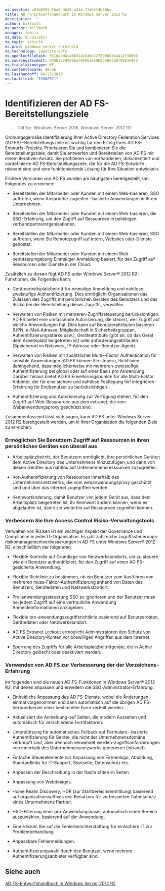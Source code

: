 ```yaml
---
ms.assetid: c81b8291-fba5-4b30-a43d-7feb2f4b66be
title: AD FS-Entwurfshandbuch in Windows Server 2012 R2
description: ''
author: billmath
ms.author: billmath
manager: femila
ms.date: 05/31/2017
ms.topic: article
ms.prod: windows-server-threshold
ms.technology: identity-adfs
ms.openlocfilehash: f618add4c4803142b3bd7278908834a412f30999
ms.sourcegitcommit: 0d0b32c8986ba7db9536e0b8648d4ddf9b03e452
ms.translationtype: MT
ms.contentlocale: de-DE
ms.lasthandoff: 04/17/2019
ms.locfileid: "59862571"
---
```

# <a name="identify-your-ad-fs-deployment-goals"></a>Identifizieren der AD FS-Bereitstellungsziele

>Gilt für: Windows Server 2016, Windows Server 2012 R2

Ordnungsgemäße Identifizierung Ihrer Active Directory Federation Services \(AD FS\) -Bereitstellungsziele ist wichtig für den Erfolg Ihres AD FS-Entwurfs-Projekts. Priorisieren Sie und kombinieren Sie die Bereitstellungsziele, damit Sie entwerfen und Bereitstellen von AD FS mit einem iterativen Ansatz. Sie profitieren von vorhandenen, dokumentiert und vordefinierte AD FS-Bereitstellungsziele, die für die AD FS-Entwürfe relevant sind und eine funktionierende Lösung für Ihre Situation entwickeln.  
  
Frühere Versionen von AD FS wurden am häufigsten bereitgestellt, um Folgendes zu erreichen:  
  
-   Bereitstellen der Mitarbeiter oder Kunden mit einem Web\-basieren, SSO auftreten, wenn Ansprüche zugreifen\--basierte Anwendungen in Ihrem Unternehmen.  
  
-   Bereitstellen der Mitarbeiter oder Kunden mit einem Web\-basieren, die SSO-Erfahrung, um den Zugriff auf Ressourcen in beliebigen verbundpartnerorganisationen.  
  
-   Bereitstellen der Mitarbeiter oder Kunden mit einem Web\-basieren, SSO auftreten, wenn Sie Remotezugriff auf intern, Websites oder-Dienste gehostet.  
  
-   Bereitstellen der Mitarbeiter oder Kunden mit einem Web\-benutzerumgebung Einmaliger Anmeldung basiert, für den Zugriff auf Ressourcen oder Dienste in der Cloud.  
  
Zusätzlich zu diesen fügt AD FS unter Windows Server® 2012 R2-Funktionen, die Folgendes kann:  
  
-   Gerätearbeitsplatzbeitritt für einmalige Anmeldung und nahtlose zweistufige Authentifizierung. Dies ermöglicht Organisationen das Zulassen des Zugriffs mit persönlichen Geräten des Benutzers und das Risiko bei der Bereitstellung dieses Zugriffs, verwalten.  
  
-   Verwalten von Risiken mit mehreren\-Zugriffssteuerung berücksichtigen. AD FS bietet eine umfassende Autorisierung, die steuert, wer Zugriff auf welche Anwendungen hat. Dies kann auf Benutzerattributen basieren \(UPN, e-Mail-Adresse, Mitgliedschaft in Sicherheitsgruppen, Authentifizierungsstärke usw.\), Geräteattribute \(gibt an, ob das Gerät dem Arbeitsplatz beigetreten ist\) oder anforderungsattributen \(Speicherort im Netzwerk, IP-Adresse oder Benutzer-Agent\).  
  
-   Verwalten von Risiken mit zusätzlicher Multi\--Factor Authentication für sensible Anwendungen. AD FS können Sie steuern, Richtlinien dahingehend, dass möglicherweise mit mehreren\-zweistufige Authentifizierung bei global oder auf einer Basis pro Anwendung. Darüber hinaus bietet AD FS Erweiterungspunkte für alle Multi\-Faktor Anbieter, der für eine sichere und nahtlose Festlegung tief integrieren\-Erfahrung für Endbenutzer zu berücksichtigen.  
  
-   Authentifizierung und Autorisierung zur Verfügung stehen, für den Zugriff auf Web-Ressourcen aus dem extranet, die vom Webanwendungsproxy geschützt sind.  
  
Zusammenfassend lässt sich sagen, kann AD FS unter Windows Server 2012 R2 bereitgestellt werden, um in Ihrer Organisation die folgenden Ziele zu erreichen:  
  
### <a name="enable-your-users-to-access-resources-on-their-personal-devices-from-anywhere"></a>Ermöglichen Sie Benutzern Zugriff auf Ressourcen in ihren persönlichen Geräten von überall aus  
  
-   Arbeitsplatzbeitritt, der Benutzern ermöglicht, ihre persönlichen Geräten dem Active Directory des Unternehmens hinzuzufügen, und dann von diesen Geräten aus nahtlos auf Unternehmensressourcen zuzugreifen.  
  
-   Vor\-Authentifizierung von Ressourcen innerhalb des Unternehmensnetzwerks, die vom webanwendungsproxy geschützt sind und über das Internet zugegriffen werden.  
  
-   Kennwortänderung, damit Benutzer von jedem Gerät aus, dass dem Arbeitsplatz beigetreten ist, ihr Kennwort ändern können, wenn es abgelaufen ist, damit sie weiterhin auf Ressourcen zugreifen können.  
  
### <a name="enhance-your-access-control-risk-management-tools"></a>Verbessern Sie Ihre Access Control Risiko-Verwaltungstools  
Verwalten von Risiken ist ein wichtiger Aspekt der Governance und Compliance in jeder IT-Organisation. Es gibt zahlreiche zugriffssteuerungs-risikomanagementverbesserungen in AD FS unter Windows Server® 2012 R2, einschließlich der folgenden:  
  
-   Flexible Kontrolle auf Grundlage von Netzwerkstandorts, um zu steuern, wie ein Benutzer authentifiziert, für den Zugriff auf einen AD FS\-gesicherte Anwendung.  
  
-   Flexible Richtlinie zu bestimmen, ob ein Benutzer zum Ausführen von mehreren muss\-Faktor-Authentifizierung anhand von Daten des Benutzers, Gerätedaten und Netzwerkstandort.  
  
-   Pro\-anwendungssteuerung SSO zu ignorieren und der Benutzer muss bei jedem Zugriff auf eine vertrauliche Anwendung Anmeldeinformationen anzugeben.  
  
-   Flexible pro\-anwendungszugriffsrichtlinie basierend auf Benutzerdaten, Gerätedaten oder Netzwerkstandort.  
  
-   AD FS Extranet Lockout ermöglicht Administratoren den Schutz von Active Directory-Konten vor böswilligen Angriffen aus dem Internet.  
  
-   Sperrung des Zugriffs für alle Arbeitsplatzbeitrittgeräte, die in Active Directory gelöscht oder deaktiviert werden.  
  
### <a name="use-ad-fs-to-enhance-the-sign-in-experience"></a>Verwenden von AD FS zur Verbesserung der der Vorzeichens\-Erfahrung  
Im folgenden sind die neuen AD FS-Funktionen in Windows Server® 2012 R2, mit denen anpassen und erweitern die SSO-Administrator\-Erfahrung:  
  
-   Einheitliche Anpassung des AD FS-Diensts, wobei die Änderungen einmal vorgenommen und dann automatisch auf die übrigen AD FS-Verbundserver einer bestimmten Farm verteilt werden.  
  
-   Aktualisiert die Anmeldung\-auf Seiten, die modern Aussehen und automatisch für verschiedene Formfaktoren.  
  
-   Unterstützung für automatisches Fallback auf Formulare\--basierte Authentifizierung für Geräte, die nicht der Unternehmensdomäne verknüpft sind, aber dennoch verwendet werden-zugriffsanforderungen von innerhalb des Unternehmensnetzwerks generieren \(Intranet\).  
  
-   Einfache Steuerelemente zur Anpassung von Firmenlogo, Abbildung, Standardlinks für IT-Support, Startseite, Datenschutz etc.  
  
-   Anpassen der Beschreibung in der Nachrichten\-in Seiten.  
  
-   Anpassung von Webdesigns.  
  
-   Home Realm Discovery, HDR \(zur Startbereichsermittlung\) basierend auf organisationssuffixes des Benutzers für verbesserten Datenschutz eines Unternehmens Partner.  
  
-   HRD-Filterung einer pro\-Anwendungsbasis, automatisch einen Bereich auszuwählen, basierend auf der Anwendung.  
  
-   Eine\-klicken Sie auf die Fehlerberichterstattung für einfachere IT zur Problembehandlung.  
  
-   Anpassbare Fehlermeldungen.  
  
-   Authentifizierungswahl durch den Benutzer, wenn mehrere Authentifizierungsanbieter verfügbar sind.  
  
## <a name="see-also"></a>Siehe auch  
[AD FS-Entwurfshandbuch in Windows Server 2012 R2](../../ad-fs/design/AD-FS-Design-Guide-in-Windows-Server-2012-R2.md)  
  

